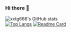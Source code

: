 ### Hi there 👋

<!--
**xxtg666/xxtg666** is a ✨ _special_ ✨ repository because its `README.md` (this file) appears on your GitHub profile.

Here are some ideas to get you started:

- 🔭 I’m currently working on ...
- 🌱 I’m currently learning ...
- 👯 I’m looking to collaborate on ...
- 🤔 I’m looking for help with ...
- 💬 Ask me about ...
- 📫 How to reach me: ...
- 😄 Pronouns: ...
- ⚡ Fun fact: ...
-->

![xxtg666's GitHub stats](https://github-readme-stats.vercel.app/api?username=xxtg666&show_icons=true&theme=light)\
[![Top Langs](https://github-readme-stats.vercel.app/api/top-langs/?username=xxtg666&layout=compact&theme=light)](https://github.com/anuraghazra/github-readme-stats)
[![Readme Card](https://github-readme-stats.vercel.app/api/pin/?show_owner=true&username=This-is-XiaoDeng&repo=XDbot2)](https://github.com/This-is-XiaoDeng/XDbot2)
